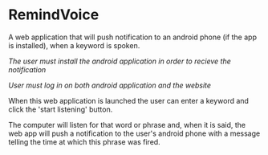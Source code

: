 
# RemindVoice
A web application that will push notification to an android phone (if the app is installed), when a keyword is spoken. 

*The user must install the android application in order to recieve the notification*

*User must log in on both android application and the website*

When this web application is launched the user can enter a keyword and click the 'start listening' button. 

The computer will listen for that word or phrase and, when it is said, the web app will push a notification to the user's android phone
with a message telling the time at which this phrase was fired.



